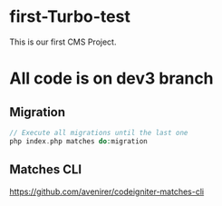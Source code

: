 # first-Turbo-test
This is our first CMS Project.

# All code is on dev3 branch

## Migration

```php
// Execute all migrations until the last one
php index.php matches do:migration
```

## Matches CLI
https://github.com/avenirer/codeigniter-matches-cli

